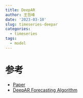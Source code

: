```yaml
---
title: DeepAR
author: 王哲峰
date: '2023-03-10'
slug: timeseries-deepar
categories:
  - timeseries
tags:
  - model
---
```



# 参考

* [Paper](https://arxiv.org/pdf/1704.04110.pdf)
* [DeepAR Forecasting Algorithm](https://docs.aws.amazon.com/sagemaker/latest/dg/deepar.html)
